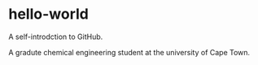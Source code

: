 # hello-world
A self-introdction to GitHub.

A gradute chemical engineering student at the university of Cape Town.
